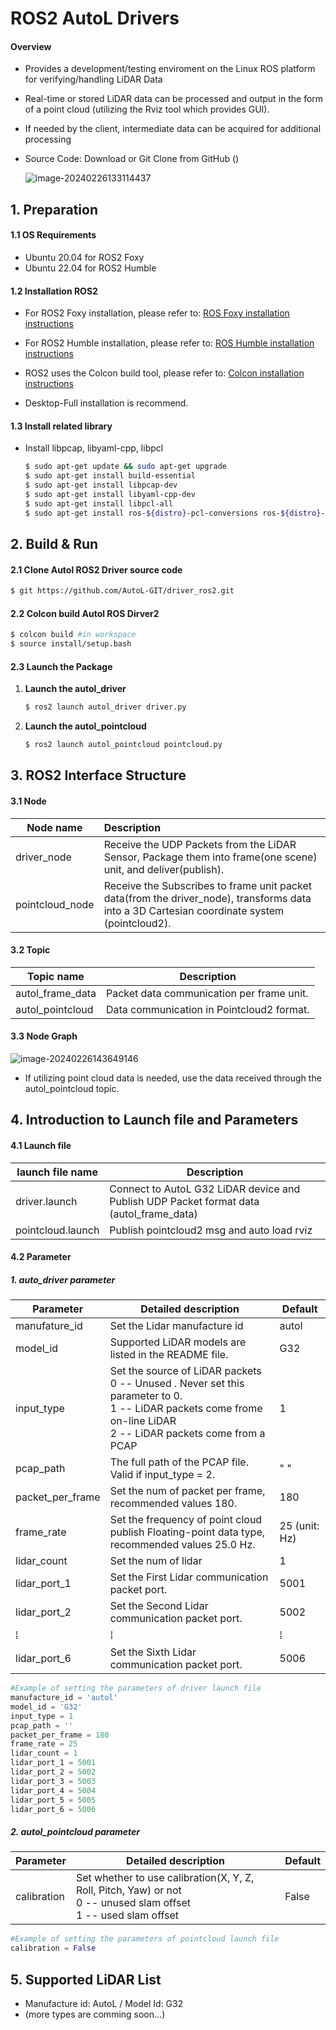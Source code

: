 # ROS2 AutoL Drivers

#### Overview

- Provides a development/testing enviroment on the Linux ROS platform for verifying/handling LiDAR Data

- Real-time or stored LiDAR data can be processed and output in the form of a point cloud (utilizing the Rviz tool which provides GUI).

- If needed by the client, intermediate data can be acquired for additional processing

- Source Code: Download or Git Clone from GitHub ()

  ![image-20240226133114437](/home/autol/.config/Typora/typora-user-images/image-20240226133114437.png)

## 1. Preparation 

#### 1.1 OS Requirements 

- Ubuntu 20.04 for ROS2 Foxy
- Ubuntu 22.04 for ROS2 Humble

#### 1.2 Installation ROS2

- For ROS2 Foxy installation, please refer to: [ROS Foxy installation instructions](https://docs.ros.org/en/foxy/Installation/Ubuntu-Install-Debians.html)

- For ROS2 Humble installation, please refer to: [ROS Humble installation instructions](https://docs.ros.org/en/humble/Installation/Ubuntu-Install-Debians.html) 
- ROS2 uses the Colcon build tool, please refer to: [Colcon installation instructions](https://docs.ros.org/en/foxy/Tutorials/Beginner-Client-Libraries/Colcon-Tutorial.html)
- Desktop-Full installation is recommend.

#### 1.3 Install related library

- Install libpcap, libyaml-cpp, libpcl
  ```bash
  $ sudo apt-get update && sudo apt-get upgrade
  $ sudo apt-get install build-essential
  $ sudo apt-get install libpcap-dev
  $ sudo apt-get install libyaml-cpp-dev
  $ sudo apt-get install libpcl-all
  $ sudo apt-get install ros-${distro}-pcl-conversions ros-${distro}-pcl-ros
  ```

  

## 2. Build & Run 

#### 2.1 Clone Autol ROS2 Driver source code

```bash
$ git https://github.com/AutoL-GIT/driver_ros2.git
```

#### 2.2 Colcon build Autol ROS Dirver2

```bash
$ colcon build #in workspace 
$ source install/setup.bash
```

#### 2.3 Launch the Package

1. **Launch the autol_driver**

   ```bash
   $ ros2 launch autol_driver driver.py
   ```

2. **Launch the autol_pointcloud**

   ```bash
   $ ros2 launch autol_pointcloud pointcloud.py
   ```



## 3. ROS2 Interface Structure

#### 3.1 Node

| Node name       | Description                                                  |
| --------------- | :----------------------------------------------------------- |
| driver_node     | Receive the UDP Packets from the LiDAR Sensor, Package them into frame(one scene) unit, and deliver(publish). |
| pointcloud_node | Receive the Subscribes to frame unit packet data(from the driver_node), transforms data into a 3D Cartesian coordinate system (pointcloud2). |

#### 3.2 Topic

| Topic name       | Description                               |
| ---------------- | ----------------------------------------- |
| autol_frame_data | Packet data communication per frame unit. |
| autol_pointcloud | Data communication in Pointcloud2 format. |

#### 3.3 Node Graph

![image-20240226143649146](/home/autol/.config/Typora/typora-user-images/image-20240226143649146.png)

- If utilizing point cloud data is needed, use the data received through the autol_pointcloud topic.

## 4. Introduction to Launch file and Parameters

#### 4.1 Launch file

| launch file name  | Description                                                  |
| ----------------- | ------------------------------------------------------------ |
| driver.launch     | Connect to AutoL G32 LiDAR device and Publish UDP Packet format data (autol_frame_data) |
| pointcloud.launch | Publish pointcloud2 msg and auto load rviz                   |

#### 4.2 Parameter

##### 1. auto_driver parameter

| Parameter        | Detailed description                                         | Default       |
| ---------------- | ------------------------------------------------------------ | ------------- |
| manufature_id    | Set the Lidar manufacture id                                 | autol         |
| model_id         | Supported LiDAR models are listed in the README file.        | G32           |
| input_type       | Set the source of LiDAR packets<br />0 -- Unused . Never set this parameter to 0.<br />1 -- LiDAR packets come frome on-line LiDAR<br />2 -- LiDAR packets come from a PCAP | 1             |
| pcap_path        | The full path of the PCAP file. Valid if input_type = 2.     | " "           |
| packet_per_frame | Set the num of packet per frame, recommended values 180.     | 180           |
| frame_rate       | Set the frequency of point cloud publish Floating-point data type, recommended values 25.0 Hz. | 25 (unit: Hz) |
| lidar_count      | Set the num of lidar                                         | 1             |
| lidar_port_1     | Set the First Lidar communication packet port.               | 5001          |
| lidar_port_2     | Set the Second Lidar communication packet port.              | 5002          |
| ⁞                | ⁞                                                            | ⁞             |
| lidar_port_6     | Set the Sixth Lidar communication packet port.               | 5006          |

```python
#Example of setting the parameters of driver launch file 
manufacture_id = 'autol'
model_id = 'G32'
input_type = 1
pcap_path = ''
packet_per_frame = 180
frame_rate = 25
lidar_count = 1
lidar_port_1 = 5001
lidar_port_2 = 5002
lidar_port_3 = 5003
lidar_port_4 = 5004
lidar_port_5 = 5005
lidar_port_6 = 5006
```

##### 2. autol_pointcloud parameter

| Parameter   | Detailed description                                         | Default |
| ----------- | ------------------------------------------------------------ | ------- |
| calibration | Set whether to use calibration(X, Y, Z, Roll, Pitch, Yaw) or not<br />0 -- unused slam offset <br />1 -- used slam offset | False   |

```python
#Example of setting the parameters of pointcloud launch file 
calibration = False
```

## 5. Supported LiDAR List

- Manufacture id: AutoL / Model Id: G32 
- (more types are comming soon...)